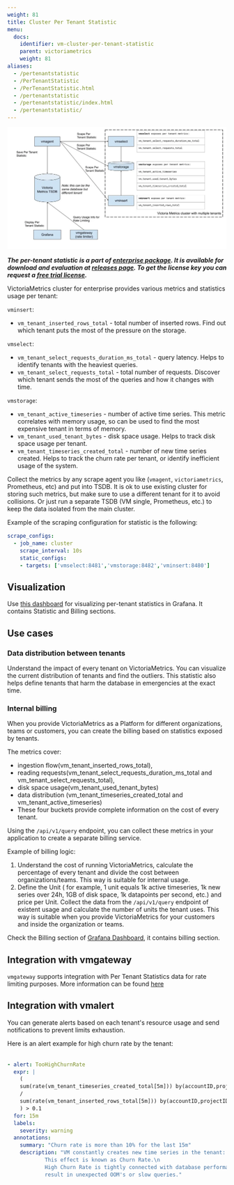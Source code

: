 ```yaml
---
weight: 81
title: Cluster Per Tenant Statistic
menu:
  docs:
    identifier: vm-cluster-per-tenant-statistic
    parent: victoriametrics
    weight: 81
aliases:
  - /pertenantstatistic
  - /PerTenantStatistic
  - /PerTenantStatistic.html
  - /pertenantstatistic
  - /pertenantstatistic/index.html
  - /pertenantstatistic/
---
```

![cluster-per-tenant-stat](PerTenantStatistic-stats.webp)

***The per-tenant statistic is a part of [enterprise package](https://docs.victoriametrics.com/enterprise/). It is available for download and evaluation at [releases page](https://github.com/VictoriaMetrics/VictoriaMetrics/releases/latest).
To get the license key you can request a [free trial license](https://victoriametrics.com/products/enterprise/trial/).***

VictoriaMetrics cluster for enterprise provides various metrics and statistics usage per tenant:

`vminsert`:
  * `vm_tenant_inserted_rows_total` - total number of inserted rows. Find out which tenant puts the most of the pressure on the storage.

`vmselect`:
  * `vm_tenant_select_requests_duration_ms_total` - query latency. Helps to identify tenants with the heaviest queries.
  * `vm_tenant_select_requests_total` - total number of requests. Discover which tenant sends the most of the queries and how it changes with time.

`vmstorage`:
  * `vm_tenant_active_timeseries` - number of active time series. This metric correlates with memory usage, so can be used to find the most expensive tenant in terms of memory.
  * `vm_tenant_used_tenant_bytes` - disk space usage. Helps to track disk space usage per tenant.
  * `vm_tenant_timeseries_created_total` - number of new time series created. Helps to track
    the churn rate per tenant, or identify inefficient usage of the system.

Collect the metrics by any scrape agent you like (`vmagent`, `victoriametrics`, Prometheus, etc) and put into TSDB.
It is ok to use existing cluster for storing such metrics, but make sure to use a different tenant for it to avoid collisions.
Or just run a separate TSDB (VM single, Prometheus, etc.) to keep the data isolated from the main cluster.

Example of the scraping configuration for statistic is the following:

```yaml
scrape_configs:
  - job_name: cluster
    scrape_interval: 10s
    static_configs:
    - targets: ['vmselect:8481','vmstorage:8482','vminsert:8480']
```

## Visualization

Use [this dashboard](https://grafana.com/grafana/dashboards/16399) for visualizing per-tenant statistics in Grafana.
It contains Statistic and Billing sections.

## Use cases

### Data distribution between tenants

Understand the impact of every tenant on VictoriaMetrics. You can visualize the current distribution of tenants and find the outliers. This statistic also helps define tenants that harm the database in emergencies at the exact time.

### Internal billing

When you provide VictoriaMetrics as a Platform for different organizations, teams or customers, you can create the billing based on statistics exposed by tenants.

The metrics cover:

* ingestion flow(vm_tenant_inserted_rows_total),
* reading requests(vm_tenant_select_requests_duration_ms_total and vm_tenant_select_requests_total),
* disk space usage(vm_tenant_used_tenant_bytes)
* data distribution (vm_tenant_timeseries_created_total and vm_tenant_active_timeseries)
* These four buckets provide complete information on the cost of every tenant.

Using the `/api/v1/query` endpoint, you can collect these metrics in your application to create a separate billing service.

Example of billing logic:
1. Understand the cost of running VictoriaMetrics, calculate the percentage of every tenant and divide the cost between organizations/teams. This way is suitable for internal usage.
1. Define the Unit ( for example, 1 unit equals 1k active timeseries, 1k new series over 24h, 1GB of disk space, 1k datapoints per second, etc.) and price per Unit. Collect the data from the `/api/v1/query` endpoint of existent usage and calculate the number of units the tenant uses. This way is suitable when you provide VictoriaMetrics for your customers and inside the organization or teams.

Check the Billing section of [Grafana Dashboard](#visualization), it contains billing section.

## Integration with vmgateway

`vmgateway` supports integration with Per Tenant Statistics data for rate limiting purposes.
More information can be found [here](https://docs.victoriametrics.com/victoriametrics/vmgateway/)

## Integration with vmalert

You can generate alerts based on each tenant's resource usage and send notifications
to prevent limits exhaustion.

Here is an alert example for high churn rate by the tenant:

```yaml

- alert: TooHighChurnRate
  expr: |
    (
    sum(rate(vm_tenant_timeseries_created_total[5m])) by(accountID,projectID)
    /
    sum(rate(vm_tenant_inserted_rows_total[5m])) by(accountID,projectID)
    ) > 0.1
  for: 15m
  labels:
    severity: warning
  annotations:
    summary: "Churn rate is more than 10% for the last 15m"
    description: "VM constantly creates new time series in the tenant: {{ $labels.accountID }}:{{ $labels.projectID }}.\n
            This effect is known as Churn Rate.\n
            High Churn Rate is tightly connected with database performance and may
            result in unexpected OOM's or slow queries."
```
